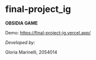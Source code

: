 # final-project_ig

**OBSIDIA GAME**

Demo: https://final-project-ig.vercel.app/

*Developed by:*

Gloria Marinelli, 2054014
